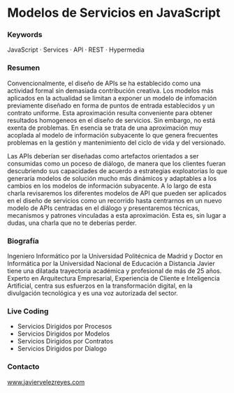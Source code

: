 # Modelos de Servicios en JavaScript

### Keywords

JavaScript · Services · API · REST · Hypermedia

### Resumen

Convencionalmente, el diseño de APIs se ha establecido como una actividad formal sin demasiada contribución creativa. Los modelos más aplicados en la actualidad se limitan a exponer un modelo de infomación previamente diseñado en forma de puntos de entrada establecidos y un contrato uniforme. Esta aproximación resulta conveniente para obtener resultados homogeneos en el diseño de servicios. Sin embargo, no está exenta de problemas. En esencia se trata de una aproximación muy acoplada al modelo de información subyacente lo que genera frecuentes problemas en la gestión y mantenimiento del ciclo de vida y del versionado.

Las APIs deberían ser diseñadas como artefactos orientados a ser consumidas como un poceso de diálogo, de manera que los clientes fueran descubriendo sus capacidades de acuerdo a estrategias exploatorias lo que generaría modelos de solución mucho más dinámicos y adaptables a los cambios en los modelos de información subyacente. A lo largo de esta charla revisaremos los diferentes modelos de API que pueden ser aplicados en el diseño de servicios como un recorrido hasta centrarnos en un nuevo modelo de APIs centradas en el diálogo y presentaremos técnicas, mecanismos y patrones vinculadas a esta aproximación. Esta es, sin lugar a dudas, una charla que no te deberías perder.

### Biografía

Ingeniero Informático por la Universidad Politécnica de Madrid y Doctor en Informática por la Universidad Nacional de Educación a Distancia Javier tiene una dilatada trayectoria académica y profesional de más de 25 años. Experto en Arquitectura Empresarial, Experiencia de Cliente e Inteligencia Artificial, centra sus esfuerzos en la transformación digital, en la divulgación tecnológica y es una voz autorizada del sector.

### Live Coding

- Servicios Dirigidos por Procesos
- Servicios Dirigidos por Modelos
- Servicios Dirigidos por Contratos
- Servicios Dirigidos por Dialogo

### Contacto

www.javiervelezreyes.com
